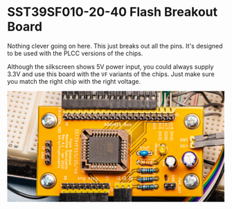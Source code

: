 # SST39SF010-20-40 Flash Breakout Board

Nothing clever going on here. This just breaks out all the pins. It's designed to be used with the PLCC versions of the chips.

Although the silkscreen shows 5V power input, you could always supply 3.3V and use this board with the `VF` variants of the chips. Just make sure you match the right chip with the right voltage.

![SST39SF010-20-40 Flash Breakout Board](SST39SF010-20-40-Flash-Breakout.jpg)
